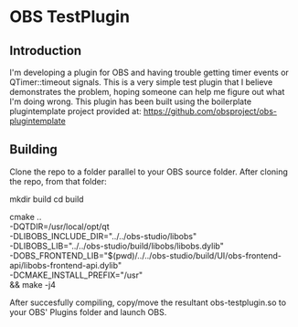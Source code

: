 # OBS TestPlugin

## Introduction

I'm developing a plugin for OBS and having trouble getting timer events or QTimer::timeout signals.
This is a very simple test plugin that I believe demonstrates the problem, hoping someone can help me figure out what I'm doing wrong.
This plugin has been built using the boilerplate plugintemplate project provided at: https://github.com/obsproject/obs-plugintemplate


## Building

Clone the repo to a folder parallel to your OBS source folder.
After cloning the repo, from that folder:

mkdir build
cd build

cmake .. \
    -DQTDIR=/usr/local/opt/qt \
    -DLIBOBS_INCLUDE_DIR="../../obs-studio/libobs" \
    -DLIBOBS_LIB="../../obs-studio/build/libobs/libobs.dylib" \
    -DOBS_FRONTEND_LIB="$(pwd)/../../obs-studio/build/UI/obs-frontend-api/libobs-frontend-api.dylib" \
    -DCMAKE_INSTALL_PREFIX="/usr" \
&& make -j4

After succesfully compiling, copy/move the resultant obs-testplugin.so to your OBS' Plugins folder and launch OBS.